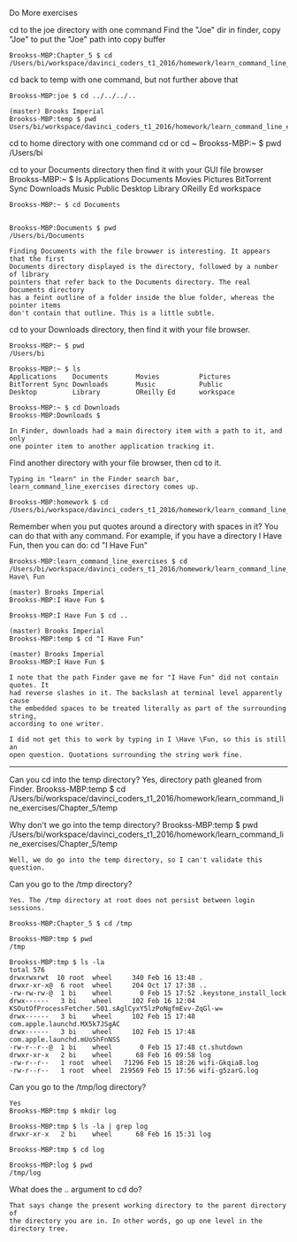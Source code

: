 Do More exercises

  cd to the joe directory with one command
    Find the "Joe" dir in finder, copy "Joe" to put the "Joe" path into copy buffer
    
    Brookss-MBP:Chapter_5 $ cd /Users/bi/workspace/davinci_coders_t1_2016/homework/learn_command_line_exercises/Chapter_4/temp/stuff/things/frank/joe
    
  cd back to temp with one command, but not further above that

    Brookss-MBP:joe $ cd ../../../..
    
    (master) Brooks Imperial
    Brookss-MBP:temp $ pwd
    Users/bi/workspace/davinci_coders_t1_2016/homework/learn_command_line_exercises/Chapter_4/temp
    
  cd to home directory with one command
    cd or cd ~
    Brookss-MBP:~ $ pwd
    /Users/bi
    
  cd to your Documents directory then find it with your GUI file browser
    Brookss-MBP:~ $ ls
    Applications    Documents       Movies          Pictures
    BitTorrent Sync Downloads       Music           Public
    Desktop         Library         OReilly Ed      workspace
    
    
    Brookss-MBP:~ $ cd Documents
    
    
    Brookss-MBP:Documents $ pwd
    /Users/bi/Documents
    
    Finding Documents with the file browwer is interesting. It appears that the first
    Documents directory displayed is the directory, followed by a number of library
    pointers that refer back to the Documents directory. The real Documents directory
    has a feint outline of a folder inside the blue folder, whereas the pointer items
    don't contain that outline. This is a little subtle.
    
  cd to your Downloads directory, then find it with your file browser.
  
    Brookss-MBP:~ $ pwd
    /Users/bi
    
    Brookss-MBP:~ $ ls
    Applications    Documents       Movies          Pictures
    BitTorrent Sync Downloads       Music           Public
    Desktop         Library         OReilly Ed      workspace
    
    Brookss-MBP:~ $ cd Downloads  
    Brookss-MBP:Downloads $

    In Finder, downloads had a main directory item with a path to it, and only 
    one pointer item to another application tracking it.
    
  Find another directory with your file browser, then cd to it.
  
    Typing in "learn" in the Finder search bar, learn_command_line_exercises directory comes up.
    
    Brookss-MBP:homework $ cd /Users/bi/workspace/davinci_coders_t1_2016/homework/learn_command_line_exercises
    
  Remember when you put quotes around a directory with spaces in it? You can do that with any command. For example, if you have a directory I Have Fun, then you can do: cd "I Have Fun"
  
    Brookss-MBP:learn_command_line_exercises $ cd /Users/bi/workspace/davinci_coders_t1_2016/homework/learn_command_line_exercises/Chapter_4/temp/I\ Have\ Fun
    
    (master) Brooks Imperial
    Brookss-MBP:I Have Fun $
    
    Brookss-MBP:I Have Fun $ cd ..
    
    (master) Brooks Imperial
    Brookss-MBP:temp $ cd "I Have Fun"
    
    (master) Brooks Imperial
    Brookss-MBP:I Have Fun $
    
    I note that the path Finder gave me for "I Have Fun" did not contain quotes. It
    had reverse slashes in it. The backslash at terminal level apparently cause
    the embedded spaces to be treated literally as part of the surrounding string,
    according to one writer.
    
    I did not get this to work by typing in I \Have \Fun, so this is still an 
    open question. Quotations surrounding the string work fine.
    
  ------------
  
  Can you cd into the temp directory?
    Yes, directory path gleaned from Finder.
    Brookss-MBP:temp $ cd /Users/bi/workspace/davinci_coders_t1_2016/homework/learn_command_line_exercises/Chapter_5/temp
    
  Why don't we go into the temp directory?
    Brookss-MBP:temp $ pwd
    /Users/bi/workspace/davinci_coders_t1_2016/homework/learn_command_line_exercises/Chapter_5/temp
    
    Well, we do go into the temp directory, so I can't validate this question.
    
  Can you go to the /tmp directory?
  
    Yes. The /tmp directory at root does not persist between login sessions.
    
    Brookss-MBP:Chapter_5 $ cd /tmp
    
    Brookss-MBP:tmp $ pwd
    /tmp
      
    Brookss-MBP:tmp $ ls -la
    total 576
    drwxrwxrwt  10 root  wheel     340 Feb 16 13:48 .
    drwxr-xr-x@  6 root  wheel     204 Oct 17 17:38 ..
    -rw-rw-rw-@  1 bi    wheel       0 Feb 15 17:52 .keystone_install_lock
    drwx------   3 bi    wheel     102 Feb 16 12:04 KSOutOfProcessFetcher.501.sAglCyxY5lzPoNgfmEvv-ZqGl-w=
    drwx------   3 bi    wheel     102 Feb 15 17:48 com.apple.launchd.MX5k7JSgAC
    drwx------   3 bi    wheel     102 Feb 15 17:48 com.apple.launchd.mUoShFnNSS
    -rw-r--r--@  1 bi    wheel       0 Feb 15 17:48 ct.shutdown
    drwxr-xr-x   2 bi    wheel      68 Feb 16 09:58 log
    -rw-r--r--   1 root  wheel   71296 Feb 15 18:26 wifi-Gkqia8.log
    -rw-r--r--   1 root  wheel  219569 Feb 15 17:56 wifi-g5zarG.log
    
  Can you go to the /tmp/log directory?
  
    Yes
    Brookss-MBP:tmp $ mkdir log
    
    Brookss-MBP:tmp $ ls -la | grep log
    drwxr-xr-x   2 bi    wheel      68 Feb 16 15:31 log
    
    Brookss-MBP:tmp $ cd log
    
    Brookss-MBP:log $ pwd
    /tmp/log
   
    
  What does the .. argument to cd do?
  
    That says change the present working directory to the parent directory of 
    the directory you are in. In other words, go up one level in the directory tree.
    
    
    
    
    
